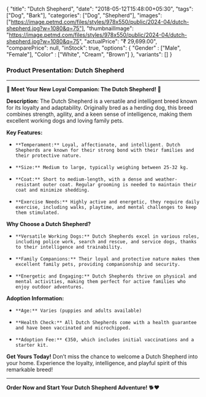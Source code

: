 {
    "title": "Dutch Shepherd",
    "date": "2018-05-12T15:48:00+05:30",
    "tags": ["Dog", "Bark"],
    "categories": ["Dog", "Shepherd"],
    "images": ["https://image.petmd.com/files/styles/978x550/public/2024-04/dutch-shepherd.jpg?w=1080&q=75"],
    "thumbnailImage": "https://image.petmd.com/files/styles/978x550/public/2024-04/dutch-shepherd.jpg?w=1080&q=75",
    "actualPrice": "₹ 29,699.00",
    "comparePrice": null,
    "inStock": true,
    "options": {
        "Gender" : ["Male", "Female"],
        "Color" : ["White", "Cream", "Brown"]
    },
    "variants": []
}

### Product Presentation: Dutch Shepherd

---

**🐾 Meet Your New Loyal Companion: The Dutch Shepherd! 🐶**

**Description:**
The Dutch Shepherd is a versatile and intelligent breed known for its loyalty and adaptability. Originally bred as a herding dog, this breed combines strength, agility, and a keen sense of intelligence, making them excellent working dogs and loving family pets.

**Key Features:**
-     **Temperament:** Loyal, affectionate, and intelligent. Dutch Shepherds are known for their strong bond with their families and their protective nature.
-     **Size:** Medium to large, typically weighing between 25-32 kg.
-     **Coat:** Short to medium-length, with a dense and weather-resistant outer coat. Regular grooming is needed to maintain their coat and minimize shedding.
-     **Exercise Needs:** Highly active and energetic, they require daily exercise, including walks, playtime, and mental challenges to keep them stimulated.

**Why Choose a Dutch Shepherd?**
-     **Versatile Working Dogs:** Dutch Shepherds excel in various roles, including police work, search and rescue, and service dogs, thanks to their intelligence and trainability.
-     **Family Companions:** Their loyal and protective nature makes them excellent family pets, providing companionship and security.
-     **Energetic and Engaging:** Dutch Shepherds thrive on physical and mental activities, making them perfect for active families who enjoy outdoor adventures.

**Adoption Information:**
-     **Age:** Varies (puppies and adults available)
-     **Health Check:** All Dutch Shepherds come with a health guarantee and have been vaccinated and microchipped.
-     **Adoption Fee:** €350, which includes initial vaccinations and a starter kit.

**Get Yours Today!**
Don’t miss the chance to welcome a Dutch Shepherd into your home. Experience the loyalty, intelligence, and playful spirit of this remarkable breed!

---

**Order Now and Start Your Dutch Shepherd Adventure!** 🐕❤️